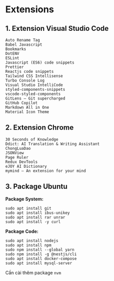 # Extensions

## 1. Extension Visual Studio Code

```
Auto Rename Tag
Babel Javascript
Bookmarks
DotENV
ESLint
Javascript (ES6) code snippets
Prettier
Reactjs code snippets
Tailwind CSS Intellisense
Turbo Console Log
Visual Studio IntelliCode
styled-components-snippets
vscode-styled-components
GitLens — Git supercharged
GitHub Copilot
Markdown All in One
Material Icon Theme
```

## 2. Extension Chrome

```
30 Seconds of Knowledge
Ddict: AI Translation & Writing Assistant
ChongLuaDao
JSONView
Page Ruler
Redux DevTools
eJOY AI Dictionary
mymind — An extension for your mind
```

## 3. Package Ubuntu

**Package System:**

```
sudo apt install git
sudo apt install ibus-unikey
sudo apt install rar unrar
sudo apt install -y curl
```

**Package Code:**

```
sudo apt install nodejs
sudo apt install npm
sudo npm install --global yarn
sudo npm install -g @nestjs/cli
sudo apt install docker-compose
sudo apt install mysql-server
```

Cần cài thêm package `nvm`

